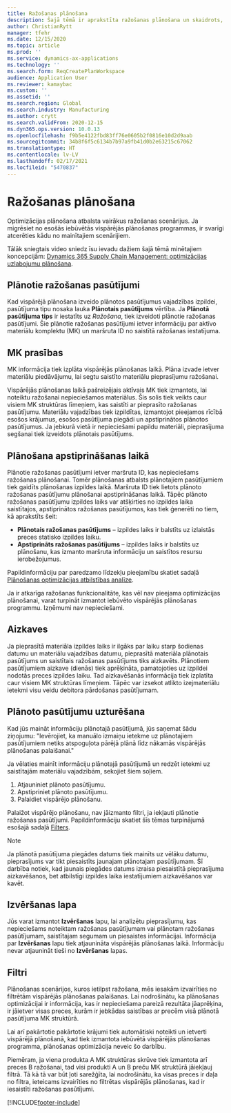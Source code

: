 ```yaml
---
title: Ražošanas plānošana
description: Šajā tēmā ir aprakstīta ražošanas plānošana un skaidrots, kā modificēt plānotos ražošanas pasūtījumus, izmantojot plānošanas optimizāciju.
author: ChristianRytt
manager: tfehr
ms.date: 12/15/2020
ms.topic: article
ms.prod: ''
ms.service: dynamics-ax-applications
ms.technology: ''
ms.search.form: ReqCreatePlanWorkspace
audience: Application User
ms.reviewer: kamaybac
ms.custom: ''
ms.assetid: ''
ms.search.region: Global
ms.search.industry: Manufacturing
ms.author: crytt
ms.search.validFrom: 2020-12-15
ms.dyn365.ops.version: 10.0.13
ms.openlocfilehash: f9b5e4122fbd83ff76e0605b2f0816e10d2d9aab
ms.sourcegitcommit: 34b8f6f5c6134b7b97a9fb41d0b2e63215c67062
ms.translationtype: HT
ms.contentlocale: lv-LV
ms.lasthandoff: 02/17/2021
ms.locfileid: "5470837"
---
```

# <a name="production-planning"></a>Ražošanas plānošana

Optimizācijas plānošana atbalsta vairākus ražošanas scenārijus. Ja migrēsiet no esošās iebūvētās vispārējās plānošanas programmas, ir svarīgi atcerēties kādu no mainītajiem scenārijiem.

Tālāk sniegtais video sniedz īsu ievadu dažiem šajā tēmā minētajiem koncepcijām: [Dynamics 365 Supply Chain Management: optimizācijas uzlabojumu plānošana](https://youtu.be/u1pcmZuZBTw).

## <a name="planned-production-orders"></a>Plānotie ražošanas pasūtījumi

Kad vispārējā plānošana izveido plānotos pasūtījumus vajadzības izpildei, pasūtījuma tipu nosaka lauka **Plānotais pasūtījums** vērtība. Ja **Plānotā pasūtījuma tips** ir iestatīts uz *Ražošana*, tiek izveidoti plānotie ražošanas pasūtījumi. Šie plānotie ražošanas pasūtījumi ietver informāciju par aktīvo materiālu komplektu (MK) un maršruta ID no saistītā ražošanas iestatījuma.

## <a name="requirements-from-boms"></a>MK prasības

MK informācija tiek izplāta vispārējās plānošanas laikā. Plāna izvade ietver materiālu piedāvājumu, lai segtu saistīto materiālu pieprasījumu ražošanai.

Vispārējās plānošanas laikā pašreizējais aktīvais MK tiek izmantots, lai noteiktu ražošanai nepieciešamos materiālus. Šis solis tiek veikts caur visiem MK struktūras līmeņiem, kas saistīti ar pieprasīto ražošanas pasūtījumu. Materiālu vajadzības tiek izpildītas, izmantojot pieejamos rīcībā esošos krājumus, esošos pasūtījuma piegādi un apstiprinātos plānotos pasūtījumus. Ja jebkurā vietā ir nepieciešami papildu materiāli, pieprasījuma segšanai tiek izveidots plānotais pasūtījums.

## <a name="scheduling-during-firming"></a>Plānošana apstiprināšanas laikā

Plānotie ražošanas pasūtījumi ietver maršruta ID, kas nepieciešams ražošanas plānošanai. Tomēr plānošanas atbalsts plānotajiem pasūtījumiem tiek gaidīts plānošanas izpildes laikā. Maršruta ID tiek lietots plānoto ražošanas pasūtījumu plānošanai apstiprināšanas laikā. Tāpēc plānoto ražošanas pasūtījumu izpildes laiks var atšķirties no izpildes laika saistītajos, apstiprinātos ražošanas pasūtījumos, kas tiek ģenerēti no tiem, kā aprakstīts šeit:

- **Plānotais ražošanas pasūtījums** – izpildes laiks ir balstīts uz izlaistās preces statisko izpildes laiku.
- **Apstiprināts ražošanas pasūtījums** – izpildes laiks ir balstīts uz plānošanu, kas izmanto maršruta informāciju un saistītos resursu ierobežojumus.

Papildinformāciju par paredzamo līdzekļu pieejamību skatiet sadaļā [Plānošanas optimizācijas atbilstības analīze](planning-optimization-fit-analysis.md).

Ja ir atkarīga ražošanas funkcionalitāte, kas vēl nav pieejama optimizācijas plānošanai, varat turpināt izmantot iebūvēto vispārējās plānošanas programmu. Izņēmumi nav nepieciešami.

## <a name="delays"></a>Aizkaves

Ja pieprasītā materiāla izpildes laiks ir ilgāks par laiku starp šodienas datumu un materiālu vajadzības datumu, pieprasītā materiāla plānotais pasūtījums un saistītais ražošanas pasūtījums tiks aizkavēts. Plānotiem pasūtījumiem aizkave (dienās) tiek aprēķināta, pamatojoties uz izpildei nodotās preces izpildes laiku. Tad aizkavēšanās informācija tiek izplatīta caur visiem MK struktūras līmeņiem. Tāpēc var izsekot atlikto izejmateriālu ietekmi visu veidu debitora pārdošanas pasūtījumam.

## <a name="modifying-planned-orders"></a>Plānoto pasūtījumu uzturēšana

Kad jūs maināt informāciju plānotajā pasūtījumā, jūs saņemat šādu ziņojumu: "Ievērojiet, ka manuālo izmaiņu ietekme uz plānotajiem pasūtījumiem netiks atspoguļota pārējā plānā līdz nākamās vispārējās plānošanas palaišanai."

Ja vēlaties mainīt informāciju plānotajā pasūtījumā un redzēt ietekmi uz saistītajām materiālu vajadzībām, sekojiet šiem soļiem.

1. Atjauniniet plānoto pasūtījumu.
2. Apstipriniet plānoto pasūtījumu.
3. Palaidiet vispārējo plānošanu.

Palaižot vispārējo plānošanu, nav jāizmanto filtri, ja iekļauti plānotie ražošanas pasūtījumi. Papildinformāciju skatiet šīs tēmas turpinājumā esošajā sadaļā [Filters](#filters).

> [!NOTE]
> Ja plānotā pasūtījuma piegādes datums tiek mainīts uz vēlāku datumu, pieprasījums var tikt piesaistīts jaunajam plānotajam pasūtījumam. Šī darbība notiek, kad jaunais piegādes datums izraisa piesaistītā pieprasījuma aizkavēšanos, bet atbilstīgi izpildes laika iestatījumiem aizkavēšanos var kavēt.

## <a name="explosion-page"></a>Izvēršanas lapa

Jūs varat izmantot **Izvēršanas** lapu, lai analizētu pieprasījumu, kas nepieciešams noteiktam ražošanas pasūtījumam vai plānotam ražošanas pasūtījumam, saistītajam segumam un piesaistes informācijai. Informācija par **Izvēršanas** lapu tiek atjaunināta vispārējās plānošanas laikā. Informāciju nevar atjaunināt tieši no **Izvēršanas** lapas.

## <a name="filters"></a><a name="filters"></a>Filtri

Plānošanas scenārijos, kuros ietilpst ražošana, mēs iesakām izvairīties no filtrētām vispārējās plānošanas palaišanas. Lai nodrošinātu, ka plānošanas optimizācijai ir informācija, kas ir nepieciešama pareizā rezultāta jāaprēķina, ir jāietver visas preces, kurām ir jebkādas saistības ar precēm visā plānotā pasūtījuma MK struktūrā.

Lai arī pakārtotie pakārtotie krājumi tiek automātiski noteikti un ietverti vispārējā plānošanā, kad tiek izmantota iebūvētā vispārējās plānošanas programma, plānošanas optimizācija neveic šo darbību.

Piemēram, ja viena produkta A MK struktūras skrūve tiek izmantota arī preces B ražošanai, tad visi produkti A un B preču MK struktūrā jāiekļauj filtrā. Tā kā tā var būt ļoti sarežģīta, lai nodrošinātu, ka visas preces ir daļa no filtra, ieteicams izvairīties no filtrētas vispārējās plānošanas, kad ir iesaistīti ražošanas pasūtījumi.


[!INCLUDE[footer-include](../../../includes/footer-banner.md)]